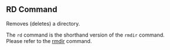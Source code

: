 ## RD Command
Removes (deletes) a directory.

The `rd` command is the shorthand version of the `rmdir` command.  
Please refer to the [rmdir](rmdir.md) command.
